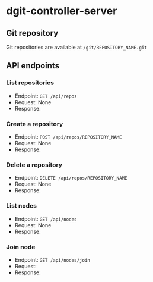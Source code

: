 dgit-controller-server
========

## Git repository

Git repositories are available at `/git/REPOSITORY_NAME.git`

## API endpoints

### List repositories

- Endpoint: `GET /api/repos`
- Request: None
- Response:

### Create a repository

- Endpoint: `POST /api/repos/REPOSITORY_NAME`
- Request: None
- Response:

### Delete a repository

- Endpoint: `DELETE /api/repos/REPOSITORY_NAME`
- Request: None
- Response:

### List nodes

- Endpoint: `GET /api/nodes`
- Request: None
- Response:

### Join node

- Endpoint: `GET /api/nodes/join`
- Request: 
- Response:
